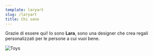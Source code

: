 ```yaml
---
template: laryart
slug: /laryart
title: Chi sono
---
```


Grazie di essere qui!
Io sono **Lara**, sono una designer che crea regali personalizzati per le persone a cui vuoi bene.

![Toys](/assets/vanessa-bucceri-gdirwiyama8-unsplash.jpg "Toys")
